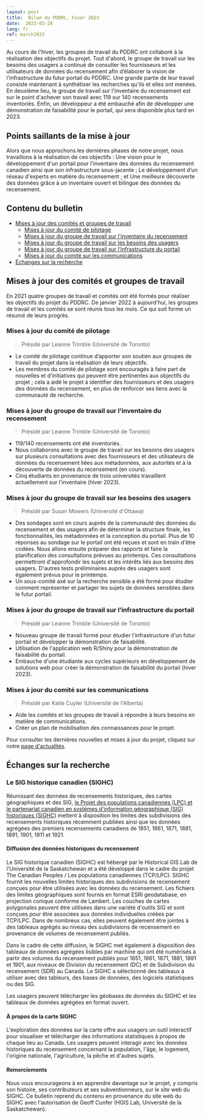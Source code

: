 ```yaml
---
layout: post
title:  Bilan du PDDRC, hiver 2023
date:  2023-03-28
lang: fr
ref: march2023
---
```


Au cours de l'hiver, les groupes de travail du PDDRC ont collaboré à la réalisation des objectifs du projet. Tout d'abord, le groupe de travail sur les besoins des usagers a continué de consulter les fournisseurs et les utilisateurs de données du recensement afin d’élaborer la vision de l'infrastructure du futur portail du PDDRC. Une grande partie de leur travail consiste maintenant à synthétiser les recherches qu'ils et elles ont menées. En deuxième lieu, le groupe de travail sur l'inventaire du recensement est sur le point d'achever son travail avec 119 sur 140 recensements inventoriés. Enfin, un développeur a été embauché afin de développer une démonstration de faisabilité pour le portail, qui sera disponible plus tard en 2023.<!--more-->

## Points saillants de la mise à jour

Alors que nous approchons les dernières phases de notre projet, nous travaillons à la réalisation de ces objectifs :
Une vision pour le développement d'un portail pour l'inventaire des données du recensement canadien ainsi que son infrastructure sous-jacente ;
Le développement d’un réseau d'experts en matière du recensement ; et
Une meilleure découverte des données grâce à un inventaire ouvert et bilingue des données du recensement.

## Contenu du bulletin

- [Mises à jour des comités et groupes de travail](#mises-à-jour-des-comités-et-groupes-de-travail)
  - [Mises à jour du comité de pilotage](#mises-à-jour-du-comité-de-pilotage)
  - [Mises à jour du groupe de travail sur l'inventaire du recensement](#mises-à-jour-du-groupe-de-travail-sur-linventaire-du-recensement)
  - [Mises à jour du groupe de travail sur les besoins des usagers](#mises-à-jour-du-groupe-de-travail-sur-les-besoins-des-usagers)
  - [Mises à jour du groupe de travail sur l’infrastructure du portail](#mises-à-jour-du-groupe-de-travail-sur-linfrastructure-du-portail)
  - [Mises à jour du comité sur les communications](#mises-à-jour-du-comité-sur-les-communications)
- [Échanges sur la recherche](#échanges-sur-la-recherche)

## Mises à jour des comités et groupes de travail

En 2021 quatre groupes de travail et comités ont été formés pour réaliser les objectifs du projet du PDDRC. De janvier 2022 à aujourd'hui, les groupes de travail et les comités se sont réunis tous les mois. Ce qui suit forme un résumé de leurs progrès.

### Mises à jour du comité de pilotage

>Présidé par Leanne Trimble (Université de Toronto)

- Le comité de pilotage continue d’apporter son soutien aux groupes de travail du projet dans la réalisation de leurs objectifs.
- Les membres du comité de pilotage sont encouragés à faire part de nouvelles et d’initiatives qui peuvent être pertinentes aux objectifs du projet ; cela a aidé le projet à identifier des fournisseurs et des usagers des données du recensement, en plus de renforcer ses liens avec la communauté de recherche.

### Mises à jour du groupe de travail sur l'inventaire du recensement

>Présidé par Leanne Trimble (Université de Toronto)

- 119/140 recensements ont été inventoriés.
- Nous collaborons avec le groupe de travail sur les besoins des usagers sur plusieurs consultations avec des fournisseurs et des utilisateurs de données du recensement liées aux métadonnées, aux autorités et à la découverte de données du recensement (en cours).
- Cinq étudiants en provenance de trois universités travaillent actuellement sur l'inventaire (hiver 2023).

### Mises à jour du groupe de travail sur les besoins des usagers

>Présidé par Susan Mowers (Université d'Ottawa)

- Des sondages sont en cours auprès de la communauté des données du recensement et des usagers afin de déterminer la structure finale, les fonctionnalités, les métadonnées et la conception du portail. Plus de 10 réponses au sondage sur le portail ont été reçues et sont en train d'être codées. Nous allons ensuite préparer des rapports et faire la planification des consultations prévues au printemps. Ces consultations permettront d'approfondir les sujets et les intérêts liés aux besoins des usagers. D'autres tests préliminaires auprès des usagers sont également prévus pour le printemps.
- Un sous-comité axé sur la recherche sensible a été formé pour étudier comment représenter et partager les sujets de données sensibles dans le futur portail.

### Mises à jour du groupe de travail sur l’infrastructure du portail

>Présidé par Leanne Trimble (Université de Toronto)

- Nouveau groupe de travail formé pour étudier l'infrastructure d'un futur portail et développer la démonstration de faisabilité.
- Utilisation de l'application web R/Shiny pour la démonstration de faisabilité du portail.
- Embauche d'une étudiante aux cycles supérieurs en développement de solutions web pour créer la démonstration de faisabilité du portail (hiver 2023).

### Mises à jour du comité sur les communications

>Présidé par Katie Cuyler (Université de l'Alberta)

- Aide les comités et les groupes de travail à répondre à leurs besoins en matière de communications.
- Créer un plan de mobilisation des connaissances pour le projet.

Pour consulter les dernières nouvelles et mises à jour du projet, cliquez sur notre [page d'actualités](https://cddp-pddr.ca/fr/l-actualite/).

## Échanges sur la recherche

### Le SIG historique canadien (SIGHC)

Réunissant des données de recensements historiques, des cartes géographiques et des SIG, [le Projet des populations canadiennes (LPC) et le partenariat canadien en systèmes d'information géographique (SIG) historiques (SIGHC)](http://geohist.ca/fr/) mettent à disposition les limites des subdivisions des recensements historiques récemment publiées ainsi que les données agrégées des premiers recensements canadiens de 1851, 1861, 1871, 1881, 1891, 1901, 1911 et 1921.

#### Diffusion des données historiques du recensement

Le SIG historique canadien (SIGHC) est hébergé par le Historical GIS Lab de l'Université de la Saskatchewan et a été développé dans le cadre du projet The Canadian Peoples / Les populations canadiennes (TCP/LPC). SIGHC fournit les nouvelles limites historiques des subdivisions de recensement conçues pour être utilisées avec les données du recensement. Les fichiers des limites géographiques sont fournis en format ESRI geodatabase, en projection conique conforme de Lambert. Les couches de cartes polygonales peuvent être utilisées dans une variété d'outils SIG et sont conçues pour être associées aux données individuelles créées par TCP/LPC. Dans de nombreux cas, elles peuvent également être jointes à des tableaux agrégés au niveau des subdivisions de recensement en provenance de volumes de recensement publiés.

Dans le cadre de cette diffusion, le SIGHC met également à disposition des tableaux de données agrégées lisibles par machine qui ont été numérisés à partir des volumes du recensement publiés pour 1851, 1861, 1871, 1881, 1891 et 1901, aux niveaux de Division du recensement (DC) et de Subdivision du recensement (SDR) au Canada. Le SIGHC a sélectionné des tableaux à utiliser avec des tableurs, des bases de données, des logiciels statistiques ou des SIG.

Les usagers peuvent télécharger les géobases de données du SIGHC et les tableaux de données agrégées  en format ouvert.

#### À propos de la carte SIGHC

L'exploration des données sur la carte offre aux usagers un outil interactif pour visualiser et télécharger des informations statistiques à propos de chaque lieu au Canada. Les usagers peuvent interagir avec les données historiques du recensement concernant la population, l'âge, le logement, l'origine nationale, l'agriculture, la pêche et d'autres sujets.

#### Remerciements

Nous vous encourageons à en apprendre davantage sur le projet, y compris son histoire, ses contributeurs et ses subventionneurs, sur le site web du SIGHC. Ce bulletin reprend du contenu en provenance du site web du SIGHC avec l'autorisation de Geoff Cunfer (HGIS Lab, Université de la Saskatchewan).
